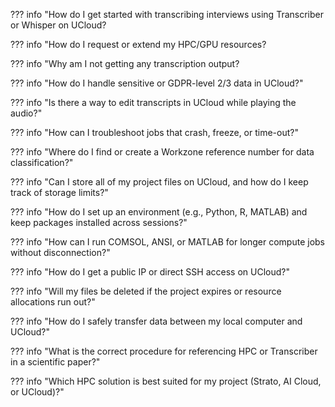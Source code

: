 ??? info "How do I get started with transcribing interviews using Transcriber or Whisper on UCloud?
    

??? info "How do I request or extend my HPC/GPU resources?
    

??? info "Why am I not getting any transcription output?
    

??? info "How do I handle sensitive or GDPR-level 2/3 data in UCloud?"
    
    
??? info "Is there a way to edit transcripts in UCloud while playing the audio?"
    

??? info "How can I troubleshoot jobs that crash, freeze, or time-out?"
    

??? info "Where do I find or create a Workzone reference number for data classification?"
    

??? info "Can I store all of my project files on UCloud, and how do I keep track of storage limits?"
    

??? info "How do I set up an environment (e.g., Python, R, MATLAB) and keep packages installed across sessions?"
    

??? info "How can I run COMSOL, ANSI, or MATLAB for longer compute jobs without disconnection?"
    

??? info "How do I get a public IP or direct SSH access on UCloud?"
    

??? info "Will my files be deleted if the project expires or resource allocations run out?"
    

??? info "How do I safely transfer data between my local computer and UCloud?"
    

??? info "What is the correct procedure for referencing HPC or Transcriber in a scientific paper?"
    

??? info "Which HPC solution is best suited for my project (Strato, AI Cloud, or UCloud)?"
    
